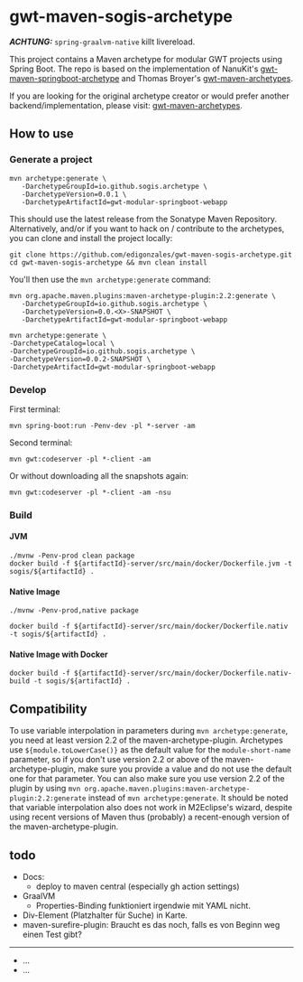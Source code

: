 # gwt-maven-sogis-archetype

***ACHTUNG:*** `spring-graalvm-native` killt livereload.

This project contains a Maven archetype for modular GWT projects using Spring Boot. The repo is based on the implementation of NanuKit's [gwt-maven-springboot-archetype](https://github.com/NaluKit/gwt-maven-springboot-archetype) and Thomas Broyer's [gwt-maven-archetypes](https://github.com/tbroyer/gwt-maven-archetypes).

If you are looking for the original archetype creator or would prefer another backend/implementation, please visit:  [gwt-maven-archetypes](https://github.com/tbroyer/gwt-maven-archetypes).


## How to use

### Generate a project
```
mvn archetype:generate \
   -DarchetypeGroupId=io.github.sogis.archetype \
   -DarchetypeVersion=0.0.1 \
   -DarchetypeArtifactId=gwt-modular-springboot-webapp
```

This should use the latest release from the Sonatype Maven Repository. Alternatively, and/or if you want to hack on / contribute to the archetypes, you can clone and install the project locally:

```
git clone https://github.com/edigonzales/gwt-maven-sogis-archetype.git
cd gwt-maven-sogis-archetype && mvn clean install
```

You'll then use the `mvn archetype:generate` command:

```
mvn org.apache.maven.plugins:maven-archetype-plugin:2.2:generate \
   -DarchetypeGroupId=io.github.sogis.archetype \
   -DarchetypeVersion=0.0.<X>-SNAPSHOT \
   -DarchetypeArtifactId=gwt-modular-springboot-webapp
```

```
mvn archetype:generate \
-DarchetypeCatalog=local \
-DarchetypeGroupId=io.github.sogis.archetype \
-DarchetypeVersion=0.0.2-SNAPSHOT \
-DarchetypeArtifactId=gwt-modular-springboot-webapp
```

### Develop
First terminal:
```
mvn spring-boot:run -Penv-dev -pl *-server -am
```

Second terminal:
```
mvn gwt:codeserver -pl *-client -am
```

Or without downloading all the snapshots again:

```
mvn gwt:codeserver -pl *-client -am -nsu
```

### Build

#### JVM

```
./mvnw -Penv-prod clean package
docker build -f ${artifactId}-server/src/main/docker/Dockerfile.jvm -t sogis/${artifactId} .
```

#### Native Image
```
./mvnw -Penv-prod,native package
```

```
docker build -f ${artifactId}-server/src/main/docker/Dockerfile.nativ -t sogis/${artifactId} .
```

#### Native Image with Docker
```
docker build -f ${artifactId}-server/src/main/docker/Dockerfile.nativ-build -t sogis/${artifactId} .
```

## Compatibility

To use variable interpolation in parameters during `mvn archetype:generate`, you need at least version 2.2 of the maven-archetype-plugin. Archetypes use `${module.toLowerCase()}` as the default value for the `module-short-name` parameter, so if you don't use version 2.2 or above of the maven-archetype-plugin, make sure you provide a value and do not use the default one for that parameter. You can also make sure you use version 2.2 of the plugin by using `mvn org.apache.maven.plugins:maven-archetype-plugin:2.2:generate` instead of `mvn archetype:generate`. It should be noted that variable interpolation also does not work in M2Eclipse's wizard, despite using recent versions of Maven thus (probably) a recent-enough version of the maven-archetype-plugin.

## todo
- Docs:
  * deploy to maven central (especially gh action settings)
- GraalVM
  * Properties-Binding funktioniert irgendwie mit YAML nicht.
- Div-Element (Platzhalter für Suche) in Karte.
- maven-surefire-plugin: Braucht es das noch, falls es von Beginn weg einen Test gibt?
- ---
- ...
- ...
